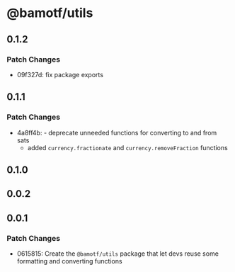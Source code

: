 # @bamotf/utils

## 0.1.2

### Patch Changes

- 09f327d: fix package exports

## 0.1.1

### Patch Changes

- 4a8ff4b: - deprecate unneeded functions for converting to and from sats
  - added `currency.fractionate` and `currency.removeFraction` functions

## 0.1.0

## 0.0.2

## 0.0.1

### Patch Changes

- 0615815: Create the `@bamotf/utils` package that let devs reuse some
  formatting and converting functions
